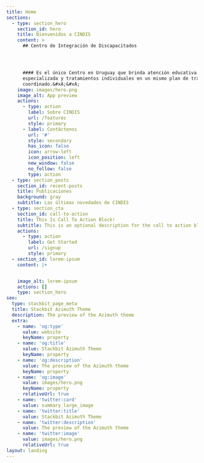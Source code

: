 ```yaml
---
title: Home
sections:
  - type: section_hero
    section_id: hero
    title: Bienvenidos a CINDIS
    content: >
      ## Centro de Integración de Discapacitados




      #### Es el único Centro en Uruguay que brinda atención educativa
      especializada y tratamientos individuales en un mismo plan de trabajo
      coordinado.&#xA;&#xA;
    image: images/hero.png
    image_alt: App preview
    actions:
      - type: action
        label: Sobre CINDIS
        url: /features
        style: primary
      - label: Contáctenos
        url: '#'
        style: secondary
        has_icon: false
        icon: arrow-left
        icon_position: left
        new_window: false
        no_follow: false
        type: action
  - type: section_posts
    section_id: recent-posts
    title: Publicaciones
    background: gray
    subtitle: Las últimas novedades de CINDIS
  - type: section_cta
    section_id: call-to-action
    title: This Is Call To Action Block!
    subtitle: This is an optional description for the call to action block.
    actions:
      - type: action
        label: Get Started
        url: /signup
        style: primary
  - section_id: lorem-ipsum
    content: |+


    image_alt: lorem-ipsum
    actions: []
    type: section_hero
seo:
  type: stackbit_page_meta
  title: Stackbit Azimuth Theme
  description: The preview of the Azimuth theme
  extra:
    - name: 'og:type'
      value: website
      keyName: property
    - name: 'og:title'
      value: Stackbit Azimuth Theme
      keyName: property
    - name: 'og:description'
      value: The preview of the Azimuth theme
      keyName: property
    - name: 'og:image'
      value: images/hero.png
      keyName: property
      relativeUrl: true
    - name: 'twitter:card'
      value: summary_large_image
    - name: 'twitter:title'
      value: Stackbit Azimuth Theme
    - name: 'twitter:description'
      value: The preview of the Azimuth theme
    - name: 'twitter:image'
      value: images/hero.png
      relativeUrl: true
layout: landing
---
```

